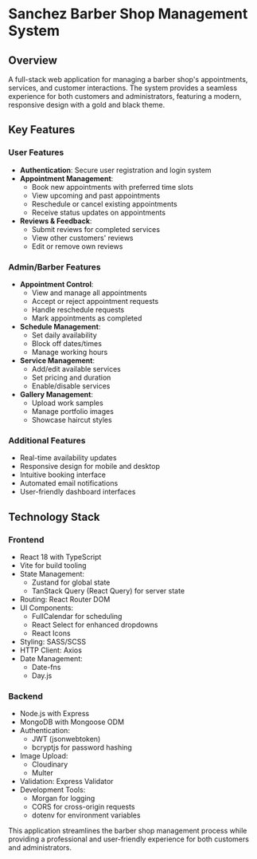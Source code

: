 # Sanchez Barber Shop Management System

## Overview

A full-stack web application for managing a barber shop's appointments, services, and customer interactions. The system provides a seamless experience for both customers and administrators, featuring a modern, responsive design with a gold and black theme.

## Key Features

### User Features

- **Authentication**: Secure user registration and login system
- **Appointment Management**:
  - Book new appointments with preferred time slots
  - View upcoming and past appointments
  - Reschedule or cancel existing appointments
  - Receive status updates on appointments
- **Reviews & Feedback**:
  - Submit reviews for completed services
  - View other customers' reviews
  - Edit or remove own reviews

### Admin/Barber Features

- **Appointment Control**:
  - View and manage all appointments
  - Accept or reject appointment requests
  - Handle reschedule requests
  - Mark appointments as completed
- **Schedule Management**:
  - Set daily availability
  - Block off dates/times
  - Manage working hours
- **Service Management**:
  - Add/edit available services
  - Set pricing and duration
  - Enable/disable services
- **Gallery Management**:
  - Upload work samples
  - Manage portfolio images
  - Showcase haircut styles

### Additional Features

- Real-time availability updates
- Responsive design for mobile and desktop
- Intuitive booking interface
- Automated email notifications
- User-friendly dashboard interfaces

## Technology Stack

### Frontend

- React 18 with TypeScript
- Vite for build tooling
- State Management:
  - Zustand for global state
  - TanStack Query (React Query) for server state
- Routing: React Router DOM
- UI Components:
  - FullCalendar for scheduling
  - React Select for enhanced dropdowns
  - React Icons
- Styling: SASS/SCSS
- HTTP Client: Axios
- Date Management:
  - Date-fns
  - Day.js

### Backend

- Node.js with Express
- MongoDB with Mongoose ODM
- Authentication:
  - JWT (jsonwebtoken)
  - bcryptjs for password hashing
- Image Upload:
  - Cloudinary
  - Multer
- Validation: Express Validator
- Development Tools:
  - Morgan for logging
  - CORS for cross-origin requests
  - dotenv for environment variables

This application streamlines the barber shop management process while providing a professional and user-friendly experience for both customers and administrators.
